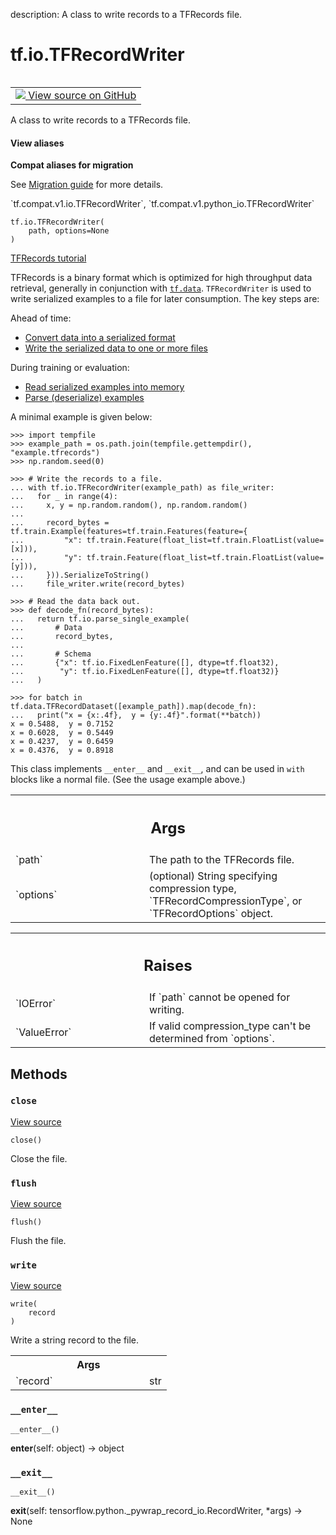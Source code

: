 description: A class to write records to a TFRecords file.

<div itemscope itemtype="http://developers.google.com/ReferenceObject">
<meta itemprop="name" content="tf.io.TFRecordWriter" />
<meta itemprop="path" content="Stable" />
<meta itemprop="property" content="__enter__"/>
<meta itemprop="property" content="__exit__"/>
<meta itemprop="property" content="__init__"/>
<meta itemprop="property" content="__new__"/>
<meta itemprop="property" content="close"/>
<meta itemprop="property" content="flush"/>
<meta itemprop="property" content="write"/>
</div>

# tf.io.TFRecordWriter

<!-- Insert buttons and diff -->

<table class="tfo-notebook-buttons tfo-api nocontent" align="left">
<td>
  <a target="_blank" href="https://github.com/tensorflow/tensorflow/blob/r2.4/tensorflow/python/lib/io/tf_record.py#L218-L321">
    <img src="https://www.tensorflow.org/images/GitHub-Mark-32px.png" />
    View source on GitHub
  </a>
</td>
</table>



A class to write records to a TFRecords file.

<section class="expandable">
  <h4 class="showalways">View aliases</h4>
  <p>
<b>Compat aliases for migration</b>
<p>See
<a href="https://www.tensorflow.org/guide/migrate">Migration guide</a> for
more details.</p>
<p>`tf.compat.v1.io.TFRecordWriter`, `tf.compat.v1.python_io.TFRecordWriter`</p>
</p>
</section>

<pre class="devsite-click-to-copy prettyprint lang-py tfo-signature-link">
<code>tf.io.TFRecordWriter(
    path, options=None
)
</code></pre>



<!-- Placeholder for "Used in" -->

[TFRecords tutorial](https://www.tensorflow.org/tutorials/load_data/tfrecord)

TFRecords is a binary format which is optimized for high throughput data
retrieval, generally in conjunction with <a href="../../tf/data.md"><code>tf.data</code></a>. `TFRecordWriter` is used
to write serialized examples to a file for later consumption. The key steps
are:

 Ahead of time:

 - [Convert data into a serialized format](
 https://www.tensorflow.org/tutorials/load_data/tfrecord#tfexample)
 - [Write the serialized data to one or more files](
 https://www.tensorflow.org/tutorials/load_data/tfrecord#tfrecord_files_in_python)

 During training or evaluation:

 - [Read serialized examples into memory](
 https://www.tensorflow.org/tutorials/load_data/tfrecord#reading_a_tfrecord_file)
 - [Parse (deserialize) examples](
 https://www.tensorflow.org/tutorials/load_data/tfrecord#reading_a_tfrecord_file)

A minimal example is given below:

```
>>> import tempfile
>>> example_path = os.path.join(tempfile.gettempdir(), "example.tfrecords")
>>> np.random.seed(0)
```

```
>>> # Write the records to a file.
... with tf.io.TFRecordWriter(example_path) as file_writer:
...   for _ in range(4):
...     x, y = np.random.random(), np.random.random()
...
...     record_bytes = tf.train.Example(features=tf.train.Features(feature={
...         "x": tf.train.Feature(float_list=tf.train.FloatList(value=[x])),
...         "y": tf.train.Feature(float_list=tf.train.FloatList(value=[y])),
...     })).SerializeToString()
...     file_writer.write(record_bytes)
```

```
>>> # Read the data back out.
>>> def decode_fn(record_bytes):
...   return tf.io.parse_single_example(
...       # Data
...       record_bytes,
...
...       # Schema
...       {"x": tf.io.FixedLenFeature([], dtype=tf.float32),
...        "y": tf.io.FixedLenFeature([], dtype=tf.float32)}
...   )
```

```
>>> for batch in tf.data.TFRecordDataset([example_path]).map(decode_fn):
...   print("x = {x:.4f},  y = {y:.4f}".format(**batch))
x = 0.5488,  y = 0.7152
x = 0.6028,  y = 0.5449
x = 0.4237,  y = 0.6459
x = 0.4376,  y = 0.8918
```

This class implements `__enter__` and `__exit__`, and can be used
in `with` blocks like a normal file. (See the usage example above.)

<!-- Tabular view -->
 <table class="responsive fixed orange">
<colgroup><col width="214px"><col></colgroup>
<tr><th colspan="2"><h2 class="add-link">Args</h2></th></tr>

<tr>
<td>
`path`
</td>
<td>
The path to the TFRecords file.
</td>
</tr><tr>
<td>
`options`
</td>
<td>
(optional) String specifying compression type,
`TFRecordCompressionType`, or `TFRecordOptions` object.
</td>
</tr>
</table>



<!-- Tabular view -->
 <table class="responsive fixed orange">
<colgroup><col width="214px"><col></colgroup>
<tr><th colspan="2"><h2 class="add-link">Raises</h2></th></tr>

<tr>
<td>
`IOError`
</td>
<td>
If `path` cannot be opened for writing.
</td>
</tr><tr>
<td>
`ValueError`
</td>
<td>
If valid compression_type can't be determined from `options`.
</td>
</tr>
</table>



## Methods

<h3 id="close"><code>close</code></h3>

<a target="_blank" href="https://github.com/tensorflow/tensorflow/blob/r2.4/tensorflow/python/lib/io/tf_record.py#L319-L321">View source</a>

<pre class="devsite-click-to-copy prettyprint lang-py tfo-signature-link">
<code>close()
</code></pre>

Close the file.


<h3 id="flush"><code>flush</code></h3>

<a target="_blank" href="https://github.com/tensorflow/tensorflow/blob/r2.4/tensorflow/python/lib/io/tf_record.py#L315-L317">View source</a>

<pre class="devsite-click-to-copy prettyprint lang-py tfo-signature-link">
<code>flush()
</code></pre>

Flush the file.


<h3 id="write"><code>write</code></h3>

<a target="_blank" href="https://github.com/tensorflow/tensorflow/blob/r2.4/tensorflow/python/lib/io/tf_record.py#L307-L313">View source</a>

<pre class="devsite-click-to-copy prettyprint lang-py tfo-signature-link">
<code>write(
    record
)
</code></pre>

Write a string record to the file.


<!-- Tabular view -->
 <table class="responsive fixed orange">
<colgroup><col width="214px"><col></colgroup>
<tr><th colspan="2">Args</th></tr>

<tr>
<td>
`record`
</td>
<td>
str
</td>
</tr>
</table>



<h3 id="__enter__"><code>__enter__</code></h3>

<pre class="devsite-click-to-copy prettyprint lang-py tfo-signature-link">
<code>__enter__()
</code></pre>

__enter__(self: object) -> object


<h3 id="__exit__"><code>__exit__</code></h3>

<pre class="devsite-click-to-copy prettyprint lang-py tfo-signature-link">
<code>__exit__()
</code></pre>

__exit__(self: tensorflow.python._pywrap_record_io.RecordWriter, *args) -> None




